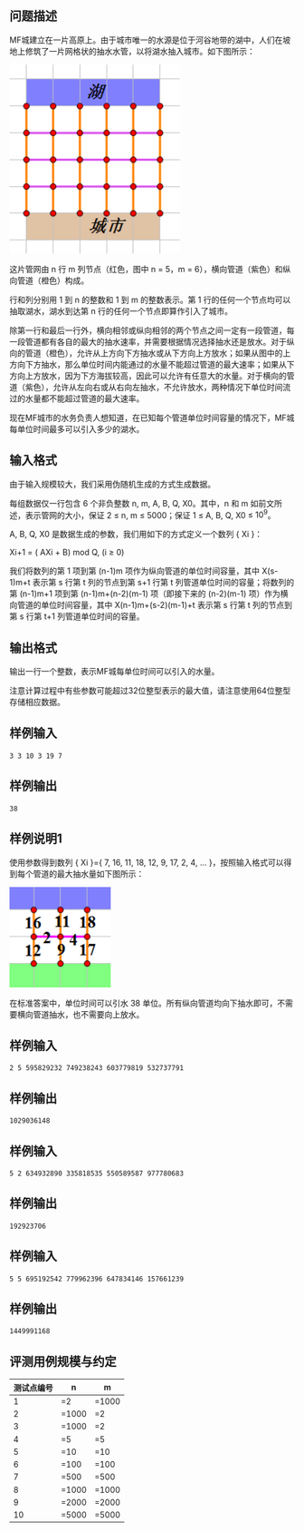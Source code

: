

## 问题描述



MF城建立在一片高原上。由于城市唯一的水源是位于河谷地带的湖中，人们在坡地上修筑了一片网格状的抽水水管，以将湖水抽入城市。如下图所示：

<img src="attachments/201703-5-1.png" width="301" height="333" alt="" />

这片管网由 n 行 m 列节点（红色，图中 n = 5，m = 6），横向管道（紫色）和纵向管道（橙色）构成。

行和列分别用 1 到 n 的整数和 1 到 m 的整数表示。第 1 行的任何一个节点均可以抽取湖水，湖水到达第 n 行的任何一个节点即算作引入了城市。

除第一行和最后一行外，横向相邻或纵向相邻的两个节点之间一定有一段管道，每一段管道都有各自的最大的抽水速率，并需要根据情况选择抽水还是放水。对于纵向的管道（橙色），允许从上方向下方抽水或从下方向上方放水；如果从图中的上方向下方抽水，那么单位时间内能通过的水量不能超过管道的最大速率；如果从下方向上方放水，因为下方海拔较高，因此可以允许有任意大的水量。对于横向的管道（紫色），允许从左向右或从右向左抽水，不允许放水，两种情况下单位时间流过的水量都不能超过管道的最大速率。

现在MF城市的水务负责人想知道，在已知每个管道单位时间容量的情况下，MF城每单位时间最多可以引入多少的湖水。

## 输入格式

由于输入规模较大，我们采用伪随机生成的方式生成数据。

每组数据仅一行包含 6 个非负整数 n, m, A, B, Q, X0。其中，n 和 m 如前文所述，表示管网的大小，保证 2 &le; n, m &le; 5000；保证 1 &le; A, B, Q, X0 &le; $10^9$。

A, B, Q, X0 是数据生成的参数，我们用如下的方式定义一个数列 { Xi }：

Xi+1 = ( AXi + B) mod Q, (i &ge; 0)

我们将数列的第 1 项到第 (n-1)m 项作为纵向管道的单位时间容量，其中 X(s-1)m+t 表示第 s 行第 t 列的节点到第 s+1 行第 t 列管道单位时间的容量；将数列的第 (n-1)m+1 项到第 (n-1)m+(n-2)(m-1) 项（即接下来的 (n-2)(m-1) 项）作为横向管道的单位时间容量，其中 X(n-1)m+(s-2)(m-1)+t 表示第 s 行第 t 列的节点到第 s 行第 t+1 列管道单位时间的容量。



## 输出格式



输出一行一个整数，表示MF城每单位时间可以引入的水量。

注意计算过程中有些参数可能超过32位整型表示的最大值，请注意使用64位整型存储相应数据。



## 样例输入
```
3 3 10 3 19 7
```
## 样例输出
```
38
```
## 样例说明1

使用参数得到数列 { Xi }={ 7, 16, 11, 18, 12, 9, 17, 2, 4, &hellip; }，按照输入格式可以得到每个管道的最大抽水量如下图所示：

<img src="attachments/201703-5-2.png" width="179" height="177" alt="" />

在标准答案中，单位时间可以引水 38 单位。所有纵向管道均向下抽水即可，不需要横向管道抽水，也不需要向上放水。

## 样例输入
```
2 5 595829232 749238243 603779819 532737791
```
## 样例输出
```
1029036148
```
## 样例输入
```
5 2 634932890 335818535 550589587 977780683
```
## 样例输出
```
192923706
```
## 样例输入
```
5 5 695192542 779962396 647834146 157661239
```
## 样例输出
```
1449991168
```
## 评测用例规模与约定

| 测试点编号 | n     | m     |
|------------|-------|-------|
| 1          | =2    | =1000 |
| 2          | =1000 | =2    |
| 3          | =1000 | =2    |
| 4          | =5    | =5    |
| 5          | =10   | =10   |
| 6          | =100  | =100  |
| 7          | =500  | =500  |
| 8          | =1000 | =1000 |
| 9          | =2000 | =2000 |
| 10         | =5000 | =5000 |
